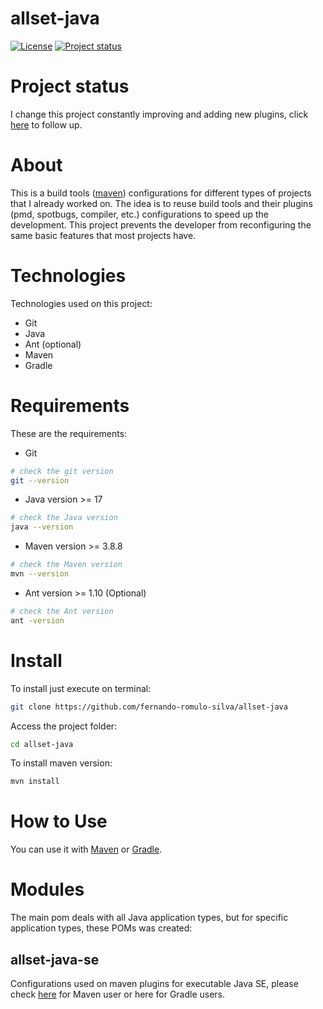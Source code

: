 # allset-java

[![License](https://img.shields.io/badge/License-Apache%202.0-blue.svg)](https://opensource.org/licenses/Apache-2.0)
[![Project status](https://img.shields.io/badge/Project%20status-Maintenance-orange.svg)](https://img.shields.io/badge/Project%20status-Maintenance-orange.svg)

# Project status

I change this project constantly improving and adding new plugins, click [here](docs/STATUS.md) to follow up.

# About

This is a build tools ([maven](https://github.com/apache/maven)) configurations for different types of projects that I already worked on.
The idea is to reuse build tools and their plugins (pmd, spotbugs, compiler, etc.) configurations to speed up the development.
This project prevents the developer from reconfiguring the same basic features that most projects have.

# Technologies

Technologies used on this project:

- Git
- Java
- Ant (optional)
- Maven
- Gradle

# Requirements

These are the requirements:

- Git

```bash
# check the git version
git --version
```

- Java version >= 17 

```bash
# check the Java version
java --version
```

- Maven version >= 3.8.8

```bash
# check the Maven version
mvn --version
```

- Ant version >= 1.10 (Optional)

```bash
# check the Ant version
ant -version
```

# Install

To install just execute on terminal:
 
```bash
git clone https://github.com/fernando-romulo-silva/allset-java
```

Access the project folder:

```bash
cd allset-java
```

To install maven version:

```bash
mvn install
```

# How to Use

You can use it with [Maven](docs/INSTALL-MAVEN.md) or [Gradle](docs/INSTALL-GRADLE.md).

# Modules

The main pom deals with all Java application types, but for specific application types, these POMs was created:

## allset-java-se

Configurations used on maven plugins for executable Java SE, please check [here](docs/ALL-SET-JAVA-SE-MAVEN.md) for Maven user or here for Gradle users.
